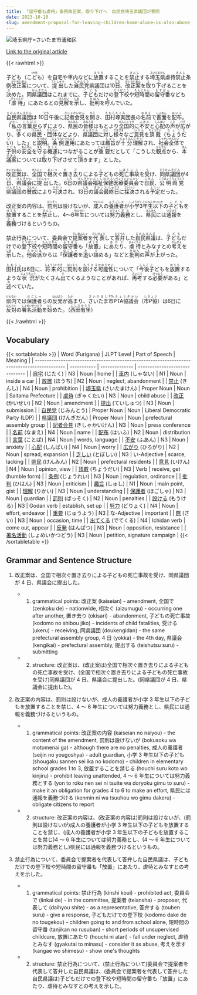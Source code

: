 ```yaml
---
title: 「留守番も虐待」条例改正案、取り下げへ　自民党埼玉県議団が表明
date: 2023-10-10
slug: amendment-proposal-for-leaving-children-home-alone-is-also-abuse-ordinance-to-be-withdrawn-announced-by-the-liberal-democratic-party-saitama-prefectural-members
---
```


![埼玉県庁=さいたま市浦和区](https://www.asahicom.jp/imgopt/img/5d0243c59a/comm_L/AS20231010001393.jpg "埼玉県庁=さいたま市浦和区")

[Link to the original article](https://asahi.com/articles/ASRBB4SD4RBBOXIE02C.html?iref=comtop_7_03)

{{< rawhtml >}}

<div>

<p>子ども<ruby>（こども）<rt>child</rt></ruby>を自宅や車内などに<ruby>放置<rt>ほうち</rt></ruby>することを<ruby>禁止<rt>きんし</rt></ruby>する<ruby>埼玉県<rt>さいたまけん</rt></ruby>虐待<ruby>禁止<rt>きんし</rt></ruby>条例<ruby>改正案<rt>かいせいあん</rt></ruby>について、<ruby>提出<rt>ていしゅつ</rt></ruby>した<ruby>自民党<rt>じみんとう</rt></ruby>県議団は10<ruby>日<rt>にち</rt></ruby>、<ruby>改正案<rt>かいせいあん</rt></ruby>を<ruby>取<rt>と</rt></ruby>り<ruby>下<rt>さ</rt></ruby>げることを<ruby>決<rt>き</rt></ruby>めた。同<ruby>県議団<rt>けんぎだん</rt></ruby>はこれまでに、<ruby>子ども<rt>こども</rt></ruby>だけの<ruby>登下校<rt>とうげこう</rt></ruby>や<ruby>短時間<rt>たんじかん</rt></ruby>の<ruby>留守番<rt>るすばん</rt></ruby>なども「<ruby>虐待<rt>ぎゃくたい</rt></ruby>」にあたるとの<ruby>見解<rt>けんかい</rt></ruby>を<ruby>示<rt>しめ</rt></ruby>し、<ruby>批判<rt>ひはん</rt></ruby>を<ruby>呼<rt>よ</rt></ruby>んでいた。</p>

<ruby>自民<rt>じみん</rt></ruby><ruby>県議団<rt>けんぎだん</rt></ruby>は 10<ruby>日<rt>にち</rt></ruby>午後に<ruby>記者会見<rt>きしゃかいけん</rt></ruby>を<ruby>開<rt>ひら</rt></ruby>き、<ruby>田村琢実<rt>たむらたくみ</rt></ruby>団長の<ruby>名前<rt>なまえ</rt></ruby>で<ruby>書面<rt>しょめん</rt></ruby>を<ruby>配布<rt>はいふ</rt></ruby>。「<ruby>私<rt>わたし</rt></ruby>の<ruby>言葉足<rt>ことばた</rt></ruby>らずにより、<ruby>県民<rt>けんみん</rt></ruby>の<ruby>皆様<rt>みなさま</rt></ruby>はもとより<ruby>全国的<rt>ぜんこくてき</rt></ruby>に<ruby>不安<rt>ふあん</rt></ruby>と<ruby>心配<rt>しんぱい</rt></ruby>の<ruby>声<rt>こえ</rt></ruby>が<ruby>広<rt>ひろ</rt></ruby>がり、<ruby>多<rt>おお</rt></ruby>くの<ruby>県民<rt>けんみん</rt></ruby>・<ruby>団体<rt>だんたい</rt></ruby>などより、<ruby>県議団<rt>けんぎだん</rt></ruby>に<ruby>対<rt>たい</rt></ruby>し<ruby>様々<rt>さまざま</rt></ruby>なご<ruby>意見<rt>いけん</rt></ruby>を<ruby>頂戴<rt>ちょうだい</rt></ruby>（<ruby>ちょうだい<rt>ちょうだい</rt></ruby>）した」と<ruby>説明<rt>せつめい</rt></ruby>。<ruby>条例<rt>じょうれい</rt></ruby><ruby>運用<rt>うんよう</rt></ruby>にあたっては<ruby>趣旨<rt>しゅし</rt></ruby>が<ruby>十分<rt>じゅうぶん</rt></ruby><ruby>理解<rt>りかい</rt></ruby>され、<ruby>社会<rt>しゃかい</rt></ruby><ruby>全体<rt>ぜんたい</rt></ruby>で<ruby>子供<rt>こども</rt></ruby>の<ruby>安全<rt>あんぜん</rt></ruby>を<ruby>守<rt>まも</rt></ruby>る<ruby>機運<rt>きうん</rt></ruby>につながることが<ruby>重要<rt>じゅうよう</rt></ruby>だとして「こうした<ruby>観点<rt>かんてん</rt></ruby>から、<ruby>本<rt>ほん</rt></ruby><ruby>議案<rt>ぎあん</rt></ruby>については<ruby>取<rt>と</rt></ruby>り<ruby>下<rt>さ</rt></ruby>げさせて<ruby>頂<rt>いた</rt></ruby>きます」とした。</p>

<p><ruby>改正案<rt>かいせいあん</rt></ruby>は、<ruby>全国<rt>ぜんこく</rt></ruby>で<ruby>相次<rt>あいつ</rt></ruby>ぐ<ruby>置<rt>お</rt></ruby>き<ruby>去<rt>ざ</rt></ruby>りによる<ruby>子<rt>こ</rt></ruby>どもの<ruby>死亡<rt>しぼう</rt></ruby><ruby>事故<rt>じこ</rt></ruby>を<ruby>受<rt>う</rt></ruby>け、<ruby>同<rt>どう</rt></ruby><ruby>県議団<rt>けんぎだん</rt></ruby>が4<ruby>日<rt>にち</rt></ruby>、<ruby>県議会<rt>けんぎかい</rt></ruby>に<ruby>提出<rt>ていしゅつ</rt></ruby>した。6<ruby>日<rt>にち</rt></ruby>の<ruby>県議会<rt>けんぎかい</rt></ruby><ruby>福祉<rt>ふくし</rt></ruby><ruby>保健<rt>ほけん</rt></ruby><ruby>医療<rt>いりょう</rt></ruby><ruby>委員会<rt>いいんかい</rt></ruby>で<ruby>自民<rt>じみん</rt></ruby>、<ruby>公明<rt>こうみょう</rt></ruby><ruby>両党<rt>りょうとう</rt></ruby><ruby>県議団<rt>けんぎだん</rt></ruby>の<ruby>賛成<rt>さんせい</rt></ruby>により<ruby>可決<rt>かけつ</rt></ruby>され、13<ruby>日<rt>にち</rt></ruby>の<ruby>議会<rt>ぎかい</rt></ruby><ruby>最終日<rt>さいしゅうび</rt></ruby>に<ruby>採決<rt>さいけつ</rt></ruby>される<ruby>予定<rt>よてい</rt></ruby>だった。</p>

<p>改正案の内容は、<ruby>罰則<rt>ばっそく</rt></ruby>は設けないが、<ruby>成人<rt>せいじん</rt></ruby>の<ruby>養護者<rt>ようごしゃ</rt></ruby>が<ruby>小学3年生以下<rt>しょうがくさんねんせいいか</rt></ruby>の<ruby>子ども<rt>こども</rt></ruby>を<ruby>放置<rt>ほうち</rt></ruby>することを<ruby>禁止<rt>きんし</rt></ruby>し、4～6<ruby>年生<rt>ねんせい</rt></ruby>については<ruby>努力<rt>どりょく</rt></ruby><ruby>義務<rt>ぎむ</rt></ruby>とし、<ruby>県民<rt>けんみん</rt></ruby>には<ruby>通報<rt>つうほう</rt></ruby>を<ruby>義務<rt>ぎむ</rt></ruby>づけるというもの。</p>

<p>禁止行為について、委員会で<ruby>提案者<rt>ていあんしゃ</rt></ruby>を<ruby>代表<rt>だいひょう</rt></ruby>して<ruby>答弁<rt>とうべん</rt></ruby>した<ruby>自民県議<rt>じみんけんぎ</rt></ruby>は、<ruby>子ども<rt>こども</rt></ruby>だけでの<ruby>登下校<rt>とうげこう</rt></ruby>や<ruby>短時間<rt>たんじかん</rt></ruby>の<ruby>留守番<rt>るすばん</rt></ruby>も「<ruby>放置<rt>ほうち</rt></ruby>」に<ruby>あたり<rt>あたり</rt></ruby>、<ruby>虐待<rt>ぎゃくたい</rt></ruby>とみなすとの<ruby>考え<rt>かんがえ</rt></ruby>を<ruby>示<rt>しめ</rt></ruby>した。<ruby>他会派<rt>たかいは</rt></ruby>からは「<ruby>保護者<rt>ほごしゃ</rt></ruby>を<ruby>追<rt>お</rt></ruby>い<ruby>詰<rt>つ</rt></ruby>める」などと<ruby>批判<rt>ひはん</rt></ruby>の<ruby>声<rt>こえ</rt></ruby>が<ruby>上<rt>あ</rt></ruby>がった。</p>

<p><ruby>田村氏<rt>たむらし</rt></ruby>は6日に、<ruby>将来的<rt>しょうらいてき</rt></ruby>に<ruby>罰則<rt>ばっそく</rt></ruby>を<ruby>設ける<rt>もうける</rt></ruby><ruby>可能性<rt>かのうせい</rt></ruby>について「<ruby>今後<rt>こんご</rt></ruby><ruby>子<rt>こ</rt></ruby>どもを<ruby>放置<rt>ほうち</rt></ruby>するような<ruby>状況<rt>じょうきょう</rt></ruby>がたくさん<ruby>出<rt>で</rt></ruby>てくるようなことがあれば、<ruby>再考<rt>さいこう</rt></ruby>する<ruby>必要<rt>ひつよう</rt></ruby>がある」と<ruby>述<rt>の</rt></ruby>べていた。</p>

<p><ruby>県内<rt>けんない</rt></ruby>では<ruby>保護者<rt>ほごしゃ</rt></ruby>らの<ruby>反発<rt>はんぱつ</rt></ruby>が<ruby>高<rt>たか</rt></ruby>まり、<ruby>さいたま市PTA協議会<rt>さいたましPTAきょうぎかい</rt></ruby>（<ruby>市P協<rt>しきょう</rt></ruby>）は6日に<ruby>反対<rt>はんたい</rt></ruby>の<ruby>署名活動<rt>しょめいかつどう</rt></ruby>を<ruby>始<rt>はじ</rt></ruby>めた。（<ruby>西田有里<rt>にしだゆうり</rt></ruby>）</p>

</div>
{{< /rawhtml >}}

## Vocabulary

{{< sortabletable >}}
| Word (Furigana) | JLPT Level | Part of Speech | Meaning |
| ------------------------------------------------------------------------------------------- | ----------- | -------------- | ------------------------------ |
| [自宅](https://jisho.org/search/%E8%87%AA%E5%AE%85) (じたく) | N3 | Noun | home |
| [車内](https://jisho.org/search/%E8%BB%8A%E5%86%85) (しゃない) | N1 | Noun | inside a car |
| [放置](https://jisho.org/search/%E6%94%BE%E7%BD%AE) (ほうち) | N2 | Noun | neglect, abandonment |
| [禁止](https://jisho.org/search/%E7%A6%81%E6%AD%A2) (きんし) | N4 | Noun | prohibition |
| [埼玉県](https://jisho.org/search/%E5%9F%BC%E7%8E%89%E7%9C%8C) (さいたまけん) | Proper Noun | Noun | Saitama Prefecture |
| [虐待](https://jisho.org/search/%E8%99%90%E5%BE%85) (ぎゃくたい) | N3 | Noun | child abuse |
| [改正](https://jisho.org/search/%E6%94%B9%E6%AD%A3) (かいせい) | N2 | Noun | amendment |
| [提出](https://jisho.org/search/%E6%8F%90%E5%87%BA) (ていしゅつ) | N3 | Noun | submission |
| [自民党](https://jisho.org/search/%E8%87%AA%E6%B0%91%E5%85%9A) (じみんとう) | Proper Noun | Noun | Liberal Democratic Party (LDP) |
| [県議団](https://jisho.org/search/%E7%9C%8C%E8%AD%B0%E5%9B%A3) (けんぎだん) | Proper Noun | Noun | prefectural assembly group |
| [記者会見](https://jisho.org/search/%E8%A8%98%E8%80%85%E4%BC%9A%E8%A6%8B) (きしゃかいけん) | N3 | Noun | press conference |
| [名前](https://jisho.org/search/%E5%90%8D%E5%89%8D) (なまえ) | N4 | Noun | name |
| [配布](https://jisho.org/search/%E9%85%8D%E5%B8%83) (はいふ) | N2 | Noun | distribution |
| [言葉](https://jisho.org/search/%E8%A8%80%E8%91%89) (ことば) | N4 | Noun | words, language |
| [不安](https://jisho.org/search/%E4%B8%8D%E5%AE%89) (ふあん) | N3 | Noun | anxiety |
| [心配](https://jisho.org/search/%E5%BF%83%E9%85%8D) (しんぱい) | N4 | Noun | worry |
| [広がり](https://jisho.org/search/%E5%BA%83%E3%81%8C%E3%82%8A) (ひろがり) | N2 | Noun | spread, expansion |
| [乏しい](https://jisho.org/search/%E4%B9%8F%E3%81%97%E3%81%84) (とぼしい) | N3 | い-Adjective | scarce, lacking |
| [県民](https://jisho.org/search/%E7%9C%8C%E6%B0%91) (けんみん) | N2 | Noun | prefectural residents |
| [意見](https://jisho.org/search/%E6%84%8F%E8%A6%8B) (いけん) | N4 | Noun | opinion, view |
| [頂戴](https://jisho.org/search/%E9%A0%82%E6%88%B4) (ちょうだい) | N3 | Verb | receive, get (humble form) |
| [条例](https://jisho.org/search/%E6%9D%A1%E4%BE%8B) (じょうれい) | N3 | Noun | regulation, ordinance |
| [批判](https://jisho.org/search/%E6%89%B9%E5%88%A4) (ひはん) | N3 | Noun | criticism |
| [趣旨](https://jisho.org/search/%E8%B6%A3%E6%97%A8) (しゅし) | N1 | Noun | main point, gist |
| [理解](https://jisho.org/search/%E7%90%86%E8%A7%A3) (りかい) | N3 | Noun | understanding |
| [保護者](https://jisho.org/search/%E4%BF%9D%E8%AD%B7%E8%80%85) (ほごしゃ) | N3 | Noun | guardian |
| [罰則](https://jisho.org/search/%E7%BD%B0%E5%89%87) (ばっそく) | N2 | Noun | penalties |
| [設ける](https://jisho.org/search/%E8%A8%AD%E3%81%91%E3%82%8B) (もうける) | N3 | Godan verb | establish, set up |
| [努力](https://jisho.org/search/%E5%8A%AA%E5%8A%9B) (どりょく) | N4 | Noun | effort, endeavor |
| [重要](https://jisho.org/search/%E9%87%8D%E8%A6%81) (じゅうよう) | N3 | な-Adjective | important |
| [際](https://jisho.org/search/%E9%9A%9B) (さい) | N3 | Noun | occasion, time |
| [出てくる](https://jisho.org/search/%E5%87%BA%E3%81%A6%E3%81%8F%E3%82%8B) (でてくる) | N4 | Ichidan verb | come out, appear |
| [反発](https://jisho.org/search/%E5%8F%8D%E7%99%BA) (はんぱつ) | N3 | Noun | opposition, resistance |
| [署名活動](https://jisho.org/search/%E7%BD%B2%E5%90%8D%E6%B4%BB%E5%8B%95) (しょめいかつどう) | N3 | Noun | petition, signature campaign |
{{< /sortabletable >}}

## Grammar and Sentence Structure

1. 改正案は、全国で相次ぐ置き去りによる子どもの死亡事故を受け、同県議団が 4 日、県議会に提出した。

   - 1. grammatical points: 改正案 (kaiseian) - amendment, 全国で (zenkoku de) - nationwide, 相次ぐ (aizumugu) - occurring one after another, 置き去り (okisari) - abandonment, 子どもの死亡事故 (kodomo no shibou jiko) - incidents of child fatalities, 受ける (ukeru) - receiving, 同県議団 (doukengidan) - the same prefectural assembly group, 4 日 (yokka) - the 4th day, 県議会 (kengikai) - prefectural assembly, 提出する (teishutsu suru) - submitting
   - 2. structure: 改正案は、(改正案は)全国で相次ぐ置き去りによる子どもの死亡事故を受け、(全国で相次ぐ置き去りによる子どもの死亡事故を受け)同県議団が 4 日、県議会に提出した。(同県議団が 4 日、県議会に提出した)。

2. 改正案の内容は、罰則は設けないが、成人の養護者が小学 3 年生以下の子どもを放置することを禁じ、4 ～ 6 年生については努力義務とし、県民には通報を義務づけるというもの。

   - 1. grammatical points: 改正案の内容 (kaiseian no naiyou) - the content of the amendment, 罰則は設けないが (bokusoku wa motomenai ga) - although there are no penalties, 成人の養護者 (seijin no yougoshya) - adult guardian, 小学 3 年生以下の子ども (shougaku sannen sei ika no kodomo) - children in elementary school grades 1 to 3, 放置することを禁じる (houchi suru koto wo kinjiru) - prohibit leaving unattended, 4 ～ 6 年生については努力義務とする (yon to roku nen sei ni tsuite wa doryoku gimu to suru) - make it an obligation for grades 4 to 6 to make an effort, 県民には通報を義務づける (kenmin ni wa tsuuhou wo gimu dakeru) - obligate citizens to report
   - 2. structure: 改正案の内容は、(改正案の内容は)罰則は設けないが、(罰則は設けないが)成人の養護者が小学 3 年生以下の子どもを放置することを禁じ、(成人の養護者が小学 3 年生以下の子どもを放置することを禁じ)4 ～ 6 年生については努力義務とし、(4 ～ 6 年生については努力義務とし)県民には通報を義務づけるというもの。

3. 禁止行為について、委員会で提案者を代表して答弁した自民県議は、子どもだけでの登下校や短時間の留守番も「放置」にあたり、虐待とみなすとの考えを示した。
   - 1. grammatical points: 禁止行為 (kinshi koui) - prohibited act, 委員会で (iinkai de) - in the committee, 提案者 (teiansha) - proposer, 代表して (daihyou shite) - as a representative, 答弁する (touben suru) - give a response, 子どもだけでの登下校 (kodomo dake de no tougekou) - children going to and from school alone, 短時間の留守番 (tanjikan no rusuban) - short periods of unsupervised childcare, 放置にあたり (houchi ni atari) - fall under neglect, 虐待とみなす (gyakutai to minasu) - consider it as abuse, 考えを示す (kangae wo shimesu) - show one's thoughts
   - 2. structure: 禁止行為について、(禁止行為について)委員会で提案者を代表して答弁した自民県議は、(委員会で提案者を代表して答弁した自民県議は)子どもだけでの登下校や短時間の留守番も「放置」にあたり、虐待とみなすとの考えを示した。
